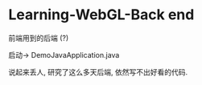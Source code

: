 # Learning-WebGL-Back end

前端用到的后端 (?)

启动-> DemoJavaApplication.java

说起来丢人, 研究了这么多天后端, 依然写不出好看的代码.
